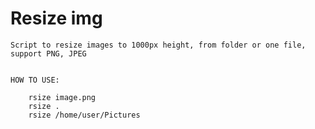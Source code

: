 # Resize img



```commandline
Script to resize images to 1000px height, from folder or one file, support PNG, JPEG


HOW TO USE:

    rsize image.png
    rsize .
    rsize /home/user/Pictures 
```
